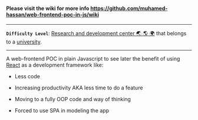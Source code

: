 #### Please visit the wiki for more info https://github.com/muhamed-hassan/web-frontend-poc-in-js/wiki

***

**`Difficulty Level`**: [Research and development center 🌏 🌎 🌍](https://en.wikipedia.org/wiki/Research_and_development) that belongs to a [university](https://en.wikipedia.org/wiki/University).

***

A web-frontend POC in plain Javascript to see later the benefit of using [React](https://en.wikipedia.org/wiki/React_(JavaScript_library)) as a development framework like:

* Less code

* Increasing productivity AKA less time to do a feature

* Moving to a fully OOP code and way of thinking

* Forced to use SPA in modeling the app